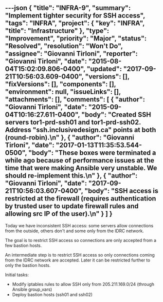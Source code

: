 ---json
{
  "title": "INFRA-9",
  "summary": "Implement tighter security for SSH access",
  "tags": "INFRA",
  "project": {
    "key": "INFRA",
    "title": "Infrastructure"
  },
  "type": "Improvement",
  "priority": "Major",
  "status": "Resolved",
  "resolution": "Won't Do",
  "assignee": "Giovanni Tirloni",
  "reporter": "Giovanni Tirloni",
  "date": "2015-08-04T15:02:09.806-0400",
  "updated": "2017-09-21T10:56:03.609-0400",
  "versions": [],
  "fixVersions": [],
  "components": [],
  "environment": null,
  "issueLinks": [],
  "attachments": [],
  "comments": [
    {
      "author": "Giovanni Tirloni",
      "date": "2015-09-04T10:16:27.611-0400",
      "body": "Created SSH servers tor1-prd-ssh01 and tor1-prd-ssh02. Address \"ssh.inclusivedesign.ca\" points at both (round-robin).\n"
    },
    {
      "author": "Giovanni Tirloni",
      "date": "2017-01-13T11:35:53.544-0500",
      "body": "These boxes were terminated a while ago because of performance issues at the time that were making Ansible very unstable. We should re-implement this.\n"
    },
    {
      "author": "Giovanni Tirloni",
      "date": "2017-09-21T10:56:03.607-0400",
      "body": "SSH access is restricted at the firewall (requires authentication by trusted user to update firewall rules and allowing src IP of the user).\n"
    }
  ]
}
---
Today we have inconsistent SSH access: some servers allow connections from the outside, others don't and some only from the IDRC network.

The goal is to restrict SSH access so connections are only accepted from a few bastion hosts.

An intermediate step is to restrict SSH access so only connections coming from the IDRC network are accepted. Later it can be restricted further to only the bastion hosts.

Initial tasks:

* Modify iptables rules to allow SSH only from 205.211.169.0/24 (through Ansible group\_vars)
* Deploy bastion hosts (ssh01 and ssh02)

        